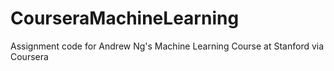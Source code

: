 # CourseraMachineLearning
Assignment code for Andrew Ng's Machine Learning Course at Stanford via Coursera
